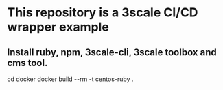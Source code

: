 # This repository is a 3scale CI/CD wrapper example

## Install ruby, npm, 3scale-cli, 3scale toolbox and cms tool.
cd docker
docker build --rm -t centos-ruby .


